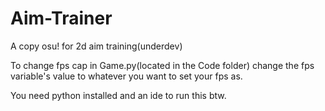 # Aim-Trainer
A copy osu! for 2d aim training(underdev)

To change fps cap in Game.py(located in the Code folder) change the fps variable's value to whatever you want to set your fps as.

You need python installed and an ide to run this btw.
